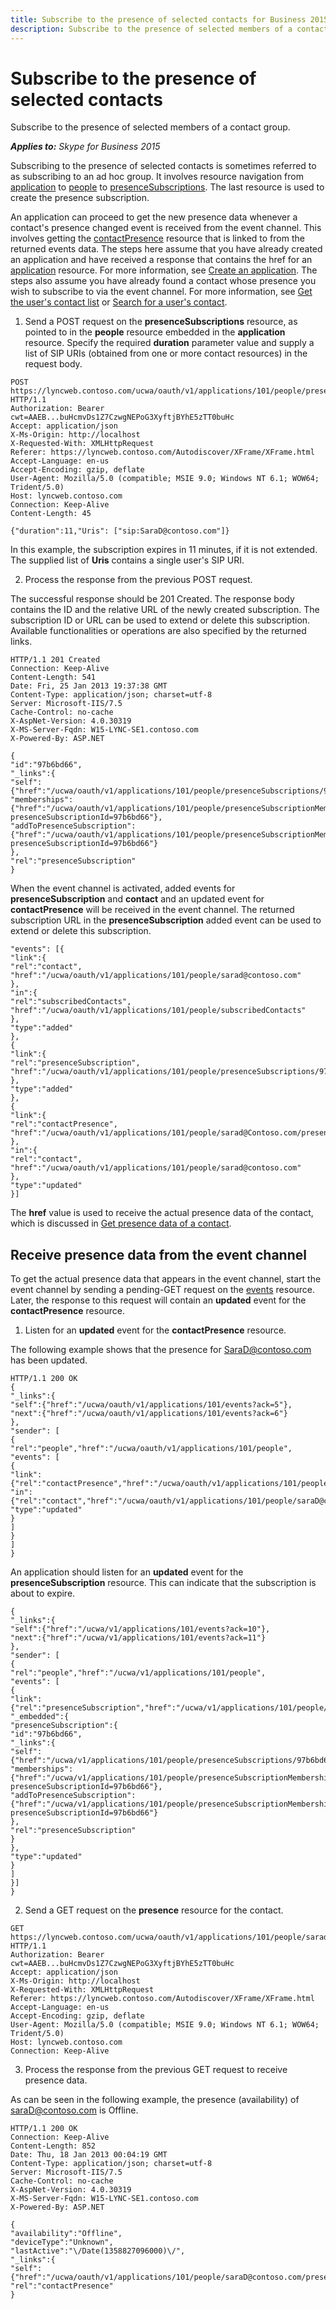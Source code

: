 ```yaml
---
title: Subscribe to the presence of selected contacts for Business 2015
description: Subscribe to the presence of selected members of a contact group.
---
```



# Subscribe to the presence of selected contacts
Subscribe to the presence of selected members of a contact group.


 _**Applies to:** Skype for Business 2015_

Subscribing to the presence of selected contacts is sometimes referred to as subscribing to an ad hoc group. It involves resource navigation from [application](application_ref.md) to [people](people_ref.md) to [presenceSubscriptions](presenceSubscriptions_ref.md). The last resource is used to create the presence subscription.

An application can proceed to get the new presence data whenever a contact's presence changed event is received from the event channel. This involves getting the [contactPresence](contactPresence_ref.md) resource that is linked to from the returned events data.
The steps here assume that you have already created an application and have received a response that contains the href for an [application](application_ref.md) resource. For more information, see [Create an application](CreateAnApplication.md). The steps also assume you have already found a contact whose presence you wish to subscribe to via the event channel. For more information, see [Get the user's contact list](GetUsersContactList.md) or [Search for a user's contact](SearchForUsersContact.md).

1. Send a POST request on the **presenceSubscriptions** resource, as pointed to in the **people** resource embedded in the **application** resource. Specify the required **duration** parameter value and supply a list of SIP URIs (obtained from one or more contact resources) in the request body.
 
```
POST https://lyncweb.contoso.com/ucwa/oauth/v1/applications/101/people/presenceSubscriptions HTTP/1.1
Authorization: Bearer cwt=AAEB...buHcmvDs1Z7CzwgNEPoG3XyftjBYhE5zTT0buHc
Accept: application/json
X-Ms-Origin: http://localhost
X-Requested-With: XMLHttpRequest
Referer: https://lyncweb.contoso.com/Autodiscover/XFrame/XFrame.html
Accept-Language: en-us
Accept-Encoding: gzip, deflate
User-Agent: Mozilla/5.0 (compatible; MSIE 9.0; Windows NT 6.1; WOW64; Trident/5.0)
Host: lyncweb.contoso.com
Connection: Keep-Alive
Content-Length: 45

{"duration":11,"Uris": ["sip:SaraD@contoso.com"]}

```
In this example, the subscription expires in 11 minutes, if it is not extended. The supplied list of **Uris** contains a single user's SIP URI.
 
2. Process the response from the previous POST request.
 
 The successful response should be 201 Created. The response body contains the ID and the relative URL of the newly created subscription. The subscription ID or URL can be used to extend or delete this subscription. Available functionalities or operations are also specified by the returned links. 
 
```
HTTP/1.1 201 Created
Connection: Keep-Alive
Content-Length: 541
Date: Fri, 25 Jan 2013 19:37:38 GMT
Content-Type: application/json; charset=utf-8
Server: Microsoft-IIS/7.5
Cache-Control: no-cache
X-AspNet-Version: 4.0.30319
X-MS-Server-Fqdn: W15-LYNC-SE1.contoso.com
X-Powered-By: ASP.NET

{
"id":"97b6bd66",
"_links":{
"self":{"href":"/ucwa/oauth/v1/applications/101/people/presenceSubscriptions/97b6bd66"},
"memberships":{"href":"/ucwa/oauth/v1/applications/101/people/presenceSubscriptionMemberships?presenceSubscriptionId=97b6bd66"},
"addToPresenceSubscription":{"href":"/ucwa/oauth/v1/applications/101/people/presenceSubscriptionMemberships?presenceSubscriptionId=97b6bd66"}
},
"rel":"presenceSubscription"
}

```
When the event channel is activated, added events for **presenceSubscription** and **contact** and an updated event for **contactPresence** will be received in the event channel. The returned subscription URL in the **presenceSubscription** added event can be used to extend or delete this subscription.
 
```
"events": [{
"link":{
"rel":"contact",
"href":"/ucwa/oauth/v1/applications/101/people/sarad@contoso.com"
},
"in":{
"rel":"subscribedContacts",
"href":"/ucwa/oauth/v1/applications/101/people/subscribedContacts"
},
"type":"added"
},
{
"link":{
"rel":"presenceSubscription",
"href":"/ucwa/oauth/v1/applications/101/people/presenceSubscriptions/97b6bd66"
},
"type":"added"
},
{
"link":{
"rel":"contactPresence",
"href":"/ucwa/oauth/v1/applications/101/people/sarad@Contoso.com/presence"
},
"in":{
"rel":"contact",
"href":"/ucwa/oauth/v1/applications/101/people/sarad@contoso.com"
},
"type":"updated"
}]
```
The **href** value is used to receive the actual presence data of the contact, which is discussed in [Get presence data of a contact](GetPresenceDataOfAContact.md).
 

## Receive presence data from the event channel

To get the actual presence data that appears in the event channel, start the event channel by sending a pending-GET request on the [events](events_ref.md) resource. Later, the response to this request will contain an **updated** event for the **contactPresence** resource.


1. Listen for an **updated** event for the **contactPresence** resource.
 
 The following example shows that the presence for SaraD@contoso.com has been updated. 
 
```
HTTP/1.1 200 OK
{
"_links":{
"self":{"href":"/ucwa/oauth/v1/applications/101/events?ack=5"},
"next":{"href":"/ucwa/oauth/v1/applications/101/events?ack=6"}
},
"sender": [
{
"rel":"people","href":"/ucwa/oauth/v1/applications/101/people",
"events": [
{ 
"link":{"rel":"contactPresence","href":"/ucwa/oauth/v1/applications/101/people/saraD@contoso.com/presence"},
"in":{"rel":"contact","href":"/ucwa/oauth/v1/applications/101/people/saraD@contoso.com"},
"type":"updated"
}
]
}
]
}

```
An application should listen for an **updated** event for the **presenceSubscription** resource. This can indicate that the subscription is about to expire.
 
```
{
"_links":{
"self":{"href":"/ucwa/v1/applications/101/events?ack=10"},
"next":{"href":"/ucwa/v1/applications/101/events?ack=11"}
},
"sender": [
{
"rel":"people","href":"/ucwa/v1/applications/101/people",
"events": [
{
"link":{"rel":"presenceSubscription","href":"/ucwa/v1/applications/101/people/presenceSubscriptions/97b6bd66"},
"_embedded":{
"presenceSubscription":{
"id":"97b6bd66",
"_links":{
"self":{"href":"/ucwa/v1/applications/101/people/presenceSubscriptions/97b6bd66"},
"memberships":{"href":"/ucwa/v1/applications/101/people/presenceSubscriptionMemberships?presenceSubscriptionId=97b6bd66"},
"addToPresenceSubscription":{"href":"/ucwa/v1/applications/101/people/presenceSubscriptionMemberships?presenceSubscriptionId=97b6bd66"}
},
"rel":"presenceSubscription"
}
},
"type":"updated"
}
]
}]
}
```

2. Send a GET request on the **presence** resource for the contact.
 
```
GET https://lyncweb.contoso.com/ucwa/oauth/v1/applications/101/people/sarad@contoso.com/presence HTTP/1.1
Authorization: Bearer cwt=AAEB...buHcmvDs1Z7CzwgNEPoG3XyftjBYhE5zTT0buHc
Accept: application/json
X-Ms-Origin: http://localhost
X-Requested-With: XMLHttpRequest
Referer: https://lyncweb.contoso.com/Autodiscover/XFrame/XFrame.html
Accept-Language: en-us
Accept-Encoding: gzip, deflate
User-Agent: Mozilla/5.0 (compatible; MSIE 9.0; Windows NT 6.1; WOW64; Trident/5.0)
Host: lyncweb.contoso.com
Connection: Keep-Alive

```

3. Process the response from the previous GET request to receive presence data.
 
 As can be seen in the following example, the presence (availability) of saraD@contoso.com is Offline.
 
```
HTTP/1.1 200 OK
Connection: Keep-Alive
Content-Length: 852
Date: Thu, 18 Jan 2013 00:04:19 GMT
Content-Type: application/json; charset=utf-8
Server: Microsoft-IIS/7.5
Cache-Control: no-cache
X-AspNet-Version: 4.0.30319
X-MS-Server-Fqdn: W15-LYNC-SE1.contoso.com
X-Powered-By: ASP.NET

{
"availability":"Offline",
"deviceType":"Unknown",
"lastActive":"\/Date(1358827096000)\/",
"_links":{
"self":{"href":"/ucwa/oauth/v1/applications/101/people/saraD@contoso.com/presence"}},
"rel":"contactPresence"
}

```

